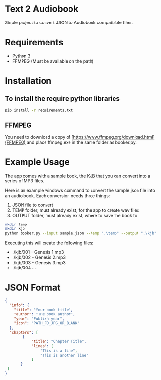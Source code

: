 # Text 2 Audiobook

Sinple project to convert JSON to Audiobook compatiable files.

# Requirements

- Python 3
- FFMPEG (Must be available on the path)

# Installation

## To install the require python libraries

```bash
pip install -r requirements.txt
```

## FFMPEG

You need to download a copy of [https://www.ffmpeg.org/download.html](FFMPEG) and place ffmpeg.exe in the same folder as booker.py.

# Example Usage

The app comes with a sample book, the KJB that you can convert into a series of MP3 files.

Here is an example windows command to convert the sample.json file into an audio book.  Each conversion needs three things:
1. JSON file to convert
2. TEMP folder, must already exist, for the app to create wav files
3. OUTPUT folder, must already exist, where to save the book to

```bash
mkdir temp
mkdir kjb
python booker.py --input sample.json --temp ".\temp" --output ".\kjb"
```

Executing this will create the following files:
- ./kjb/001 - Genesis 1.mp3
- ./kjb/002 - Genesis 2.mp3
- ./kjb/003 - Genesis 3.mp3
- ./kjb/004 ...

# JSON Format

```json
{
  "info": {
    "title": "Your book title",
    "author": "THe book author",
    "year": "Publish year",
    "icon": "PATH_TO_JPG_OR_BLANK"
  },
  "chapters": [
        {
            "title": "Chapter Title",
            "lines": [
                "This is a line",
                "This is another line"
            ]
       }
 ]
}
```

